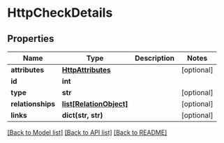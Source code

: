 # HttpCheckDetails

## Properties
Name | Type | Description | Notes
------------ | ------------- | ------------- | -------------
**attributes** | [**HttpAttributes**](HttpAttributes.md) |  | [optional] 
**id** | **int** |  | 
**type** | **str** |  | [optional] 
**relationships** | [**list[RelationObject]**](RelationObject.md) |  | [optional] 
**links** | **dict(str, str)** |  | [optional] 

[[Back to Model list]](../README.md#documentation-for-models) [[Back to API list]](../README.md#documentation-for-api-endpoints) [[Back to README]](../README.md)



